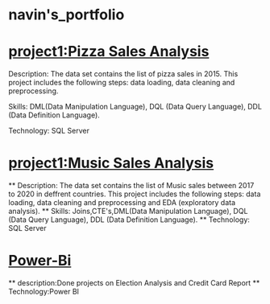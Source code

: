 # navin's_portfolio
# [project1:Pizza Sales Analysis](https://github.com/Naveen2890/SQL/blob/master/pizzas_slaes.sql)

Description: 
The data set contains the list of pizza sales in 2015. This project includes the following steps: data loading, data cleaning and preprocessing.


Skills: 
DML(Data Manipulation Language), DQL (Data Query Language), DDL (Data Definition Language).


Technology: 
SQL Server
# [project1:Music Sales Analysis](https://github.com/Naveen2890/SQL/blob/master/musicStore_analysis.sql)
** Description: The data set contains the list of Music sales between 2017 to 2020 in deffrent countries. This project includes the following steps: data loading, data cleaning and preprocessing and EDA (exploratory data analysis).
** Skills: Joins,CTE's,DML(Data Manipulation Language), DQL (Data Query Language), DDL (Data Definition Language).
** Technology: SQL Server
# [Power-Bi](https://github.com/Naveen2890/Poweri-Bi)
** description:Done projects on Election Analysis and Credit Card Report
** Technology:Power BI
